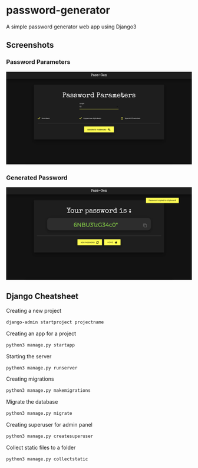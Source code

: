 # password-generator

A simple password generator web app using Django3

## Screenshots

### Password Parameters

![password_params](https://github.com/sin-of-sloth/pass-gen/blob/main/docs/password_params.png?raw=true)

### Generated Password

![password](https://github.com/sin-of-sloth/pass-gen/blob/main/docs/password.png?raw=true)

## Django Cheatsheet

Creating a new project

```bash
django-admin startproject projectname
```

Creating an app for a project

```bash
python3 manage.py startapp
```

Starting the server

```bash
python3 manage.py runserver
```

Creating migrations

```bash
python3 manage.py makemigrations
```

Migrate the database

```bash
python3 manage.py migrate
```

Creating superuser for admin panel

```bash
python3 manage.py createsuperuser
```

Collect static files to a folder

```bash
python3 manage.py collectstatic
```
